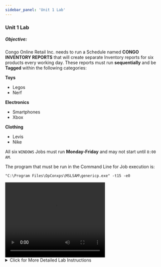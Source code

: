 ```yaml
---
sidebar_panel: 'Unit 1 Lab'
---
```


### Unit 1 Lab

##### Objective:

Congo Online Retail Inc. needs to run a Schedule named **CONGO INVENTORY REPORTS** that will create separate Inventory reports for six products every working day. These reports must run **sequentially** and be **Tagged** within the following categories:

**Toys**

* Legos
* Nerf

**Electronics**

* Smartphones
* Xbox

**Clothing**

* Levis
* Nike

All six ```WINDOWS``` Jobs must run **Monday-Friday** and may not start until ```8:00 AM```.

The program that must be run in the Command Line for Job execution is:

```
"C:\Program Files\OpConxps\MSLSAM\genericp.exe" -t15 -e0
```

<div>
<video width="320" height="240" controls>
  <source src="videobasic/U1LAB.mp4" type="video/mp4"></source>
Your browser does not support the video tag.
</video>
</div>

<details>

<summary>Click for More Detailed Lab Instructions</summary>

#### Lab Instructions:
* Create a Schedule named Congo Inventory Reports
* Saturday and Sundays are non-working days 
* Auto-build the Schedule ```7``` days in advance for ```1``` day
* Auto-delete the Schedule for ```7``` days
* Add Documentation for the Schedule 
* Create a **Windows Job** for each of the products in the introduction
* Name each Job the same as its product name
* This Job needs to run as the ```SMATRAINING\SMAUSER``` User ID
* This Job needs to run on the ```SMATRAINING``` machine
* Use the following command line:
```
“C:\Program Files\OpConxps\MSLSAM\genericp.exe” –t15 –e0
```
* The Jobs must run Monday-Friday
* Use the Existing Frequency: ```Mon-FriOnDate```
* Click the Forecast button to be sure your Frequency matches the requirement
* Add Documentation for each Job. Example: This Job is reporting inventory for the number of Legos in Stock
* The Jobs must run in the following order with each Job requiring the Job before it:
  * Legos
  * Nerf
  * Smartphones
  * Xbox
  * Levis
  * Nike
* The Jobs cannot start until **8:00 AM**
* **Tag** the Jobs according to the product type (Toys, Electronics or Clothing)
* Build the Schedule Released for today and tomorrow
* Open the Matrix or List view under Operations to check


Upon completion, the Jobs will run in this order:

<a href="imgbasic/Picture92.png" target="_blank"><img src="imgbasic/Picture92.png" width="250"></img></a>  

###### (Click Image to Enlarge)

</details>